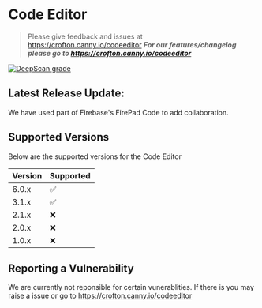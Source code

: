 # Code Editor
> Please give feedback and issues at https://crofton.canny.io/codeeditor
***For our features/changelog please go to https://crofton.canny.io/codeeditor***

[![DeepScan grade](https://deepscan.io/api/teams/14294/projects/17402/branches/397915/badge/grade.svg)](https://deepscan.io/dashboard#view=project&tid=14294&pid=17402&bid=397915)

## Latest Release Update:
We have used part of Firebase's FirePad Code to add collaboration.


## Supported Versions

Below are the supported versions for the Code Editor

| Version | Supported          |
| ------- | ------------------ |
| 6.0.x   | :white_check_mark: |
| 3.1.x   | :white_check_mark: |
| 2.1.x   | :x: |
| 2.0.x   | :x: |
| 1.0.x   | :x:                |

## Reporting a Vulnerability
We are currently not reponsible for certain vunerablities. If there is you may raise a issue or go to https://crofton.canny.io/codeeditor


